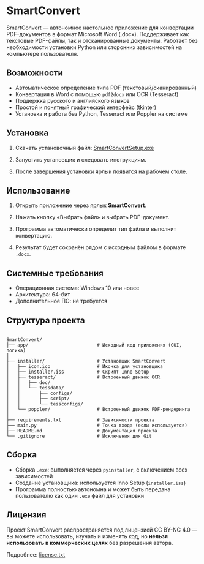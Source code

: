 # SmartConvert

SmartConvert — автономное настольное приложение для конвертации PDF-документов в формат Microsoft Word (.docx). Поддерживает как текстовые PDF-файлы, так и отсканированные документы. Работает без необходимости установки Python или сторонних зависимостей на компьютере пользователя.

## Возможности

- Автоматическое определение типа PDF (текстовый/сканированный)
- Конвертация в Word с помощью `pdf2docx` или OCR (Tesseract)
- Поддержка русского и английского языков
- Простой и понятный графический интерфейс (tkinter)
- Установка и работа без Python, Tesseract или Poppler на системе

## Установка

1. Скачать установочный файл:
   [SmartConvertSetup.exe](https://github.com/Tikhovskoy/SmartConvert/releases/latest/download/SmartConvertSetup.exe)

2. Запустить установщик и следовать инструкциям.

3. После завершения установки ярлык появится на рабочем столе.

## Использование

1. Открыть приложение через ярлык **SmartConvert**.

2. Нажать кнопку «Выбрать файл» и выбрать PDF-документ.

3. Программа автоматически определит тип файла и выполнит конвертацию.

4. Результат будет сохранён рядом с исходным файлом в формате `.docx`.

## Системные требования

- Операционная система: Windows 10 или новее
- Архитектура: 64-бит
- Дополнительное ПО: не требуется

## Структура проекта

```

SmartConvert/
├── app/                         # Исходный код приложения (GUI, логика)
│
├── installer/                   # Установщик SmartConvert
│   ├── icon.ico                 # Иконка для установщика
│   ├── installer.iss            # Скрипт Inno Setup
│   ├── tesseract/               # Встроенный движок OCR
│   │   ├── doc/
│   │   └── tessdata/
│   │       ├── configs/
│   │       ├── script/
│   │       └── tessconfigs/
│   └── poppler/                 # Встроенный движок PDF-рендеринга
│
├── requirements.txt             # Зависимости проекта
├── main.py                      # Точка входа (если используется)
├── README.md                    # Документация проекта
└── .gitignore                   # Исключения для Git

```

## Сборка

- Сборка `.exe`: выполняется через `pyinstaller`, с включением всех зависимостей
- Создание установщика: используется Inno Setup (`installer.iss`)
- Программа полностью автономна и может быть передана пользователю как один `.exe` файл для установки

## Лицензия

Проект SmartConvert распространяется под лицензией CC BY-NC 4.0 — вы можете использовать, изучать и изменять код, но **нельзя использовать в коммерческих целях** без разрешения автора.

Подробнее: [license.txt](license.txt)
